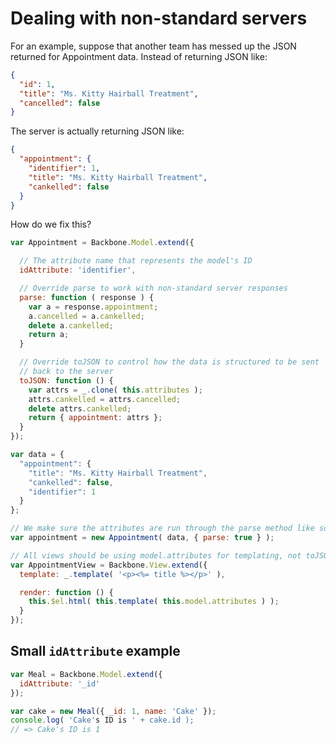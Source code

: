 # Dealing with non-standard servers

For an example, suppose that another team has messed up the JSON returned for Appointment data. Instead of returning JSON like:

``` json
{
  "id": 1,
  "title": "Ms. Kitty Hairball Treatment",
  "cancelled": false
}
```

The server is actually returning JSON like:

``` json
{
  "appointment": {
    "identifier": 1,
    "title": "Ms. Kitty Hairball Treatment",
    "cankelled": false
  }
}
```

How do we fix this?

``` javascript
var Appointment = Backbone.Model.extend({

  // The attribute name that represents the model's ID
  idAttribute: 'identifier',

  // Override parse to work with non-standard server responses
  parse: function ( response ) {
    var a = response.appointment;
    a.cancelled = a.cankelled;
    delete a.cankelled;
    return a;
  }

  // Override toJSON to control how the data is structured to be sent
  // back to the server
  toJSON: function () {
    var attrs = _.clone( this.attributes );
    attrs.cankelled = attrs.cancelled;
    delete attrs.cankelled;
    return { appointment: attrs };
  }
});

var data = {
  "appointment": {
    "title": "Ms. Kitty Hairball Treatment",
    "cankelled": false,
    "identifier": 1
  }
};

// We make sure the attributes are run through the parse method like so:
var appointment = new Appointment( data, { parse: true } );

// All views should be using model.attributes for templating, not toJSON
var AppointmentView = Backbone.View.extend({
  template: _.template( '<p><%= title %></p>' ),

  render: function () {
    this.$el.html( this.template( this.model.attributes ) );
  }
});
```

## Small `idAttribute` example

``` javascript
var Meal = Backbone.Model.extend({
  idAttribute: '_id'
});

var cake = new Meal({ _id: 1, name: 'Cake' });
console.log( 'Cake's ID is ' + cake.id );
// => Cake's ID is 1
```
